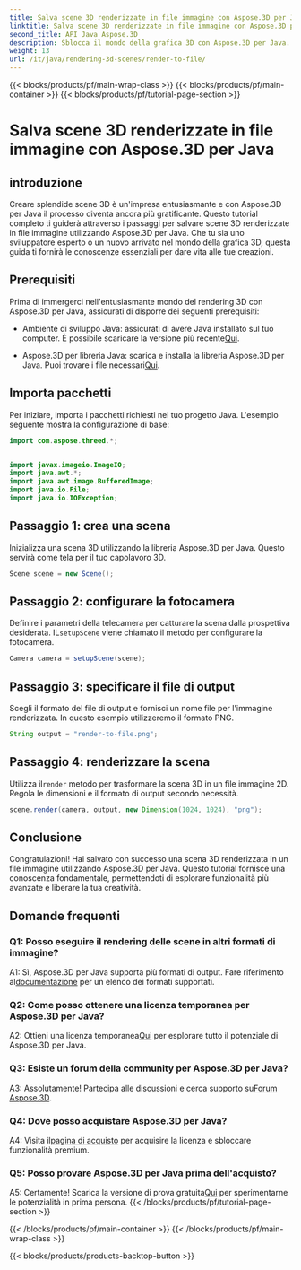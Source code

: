 ```yaml
---
title: Salva scene 3D renderizzate in file immagine con Aspose.3D per Java
linktitle: Salva scene 3D renderizzate in file immagine con Aspose.3D per Java
second_title: API Java Aspose.3D
description: Sblocca il mondo della grafica 3D con Aspose.3D per Java. Impara a salvare scene straordinarie nelle immagini senza sforzo.
weight: 13
url: /it/java/rendering-3d-scenes/render-to-file/
---
```


{{< blocks/products/pf/main-wrap-class >}}
{{< blocks/products/pf/main-container >}}
{{< blocks/products/pf/tutorial-page-section >}}

# Salva scene 3D renderizzate in file immagine con Aspose.3D per Java

## introduzione

Creare splendide scene 3D è un'impresa entusiasmante e con Aspose.3D per Java il processo diventa ancora più gratificante. Questo tutorial completo ti guiderà attraverso i passaggi per salvare scene 3D renderizzate in file immagine utilizzando Aspose.3D per Java. Che tu sia uno sviluppatore esperto o un nuovo arrivato nel mondo della grafica 3D, questa guida ti fornirà le conoscenze essenziali per dare vita alle tue creazioni.

## Prerequisiti

Prima di immergerci nell'entusiasmante mondo del rendering 3D con Aspose.3D per Java, assicurati di disporre dei seguenti prerequisiti:

- Ambiente di sviluppo Java: assicurati di avere Java installato sul tuo computer. È possibile scaricare la versione più recente[Qui](https://www.java.com/download/).

-  Aspose.3D per libreria Java: scarica e installa la libreria Aspose.3D per Java. Puoi trovare i file necessari[Qui](https://releases.aspose.com/3d/java/).

## Importa pacchetti

Per iniziare, importa i pacchetti richiesti nel tuo progetto Java. L'esempio seguente mostra la configurazione di base:

```java
import com.aspose.threed.*;


import javax.imageio.ImageIO;
import java.awt.*;
import java.awt.image.BufferedImage;
import java.io.File;
import java.io.IOException;
```

## Passaggio 1: crea una scena

Inizializza una scena 3D utilizzando la libreria Aspose.3D per Java. Questo servirà come tela per il tuo capolavoro 3D.

```java
Scene scene = new Scene();
```

## Passaggio 2: configurare la fotocamera

 Definire i parametri della telecamera per catturare la scena dalla prospettiva desiderata. IL`setupScene` viene chiamato il metodo per configurare la fotocamera.

```java
Camera camera = setupScene(scene);
```

## Passaggio 3: specificare il file di output

Scegli il formato del file di output e fornisci un nome file per l'immagine renderizzata. In questo esempio utilizzeremo il formato PNG.

```java
String output = "render-to-file.png";
```

## Passaggio 4: renderizzare la scena

 Utilizza il`render` metodo per trasformare la scena 3D in un file immagine 2D. Regola le dimensioni e il formato di output secondo necessità.

```java
scene.render(camera, output, new Dimension(1024, 1024), "png");
```

## Conclusione

Congratulazioni! Hai salvato con successo una scena 3D renderizzata in un file immagine utilizzando Aspose.3D per Java. Questo tutorial fornisce una conoscenza fondamentale, permettendoti di esplorare funzionalità più avanzate e liberare la tua creatività.

## Domande frequenti

### Q1: Posso eseguire il rendering delle scene in altri formati di immagine?

 A1: Sì, Aspose.3D per Java supporta più formati di output. Fare riferimento al[documentazione](https://reference.aspose.com/3d/java/) per un elenco dei formati supportati.

### Q2: Come posso ottenere una licenza temporanea per Aspose.3D per Java?

 A2: Ottieni una licenza temporanea[Qui](https://purchase.aspose.com/temporary-license/) per esplorare tutto il potenziale di Aspose.3D per Java.

### Q3: Esiste un forum della community per Aspose.3D per Java?

 A3: Assolutamente! Partecipa alle discussioni e cerca supporto su[Forum Aspose.3D](https://forum.aspose.com/c/3d/18).

### Q4: Dove posso acquistare Aspose.3D per Java?

 A4: Visita il[pagina di acquisto](https://purchase.aspose.com/buy) per acquisire la licenza e sbloccare funzionalità premium.

### Q5: Posso provare Aspose.3D per Java prima dell'acquisto?

 A5: Certamente! Scarica la versione di prova gratuita[Qui](https://releases.aspose.com/) per sperimentarne le potenzialità in prima persona.
{{< /blocks/products/pf/tutorial-page-section >}}

{{< /blocks/products/pf/main-container >}}
{{< /blocks/products/pf/main-wrap-class >}}

{{< blocks/products/products-backtop-button >}}
